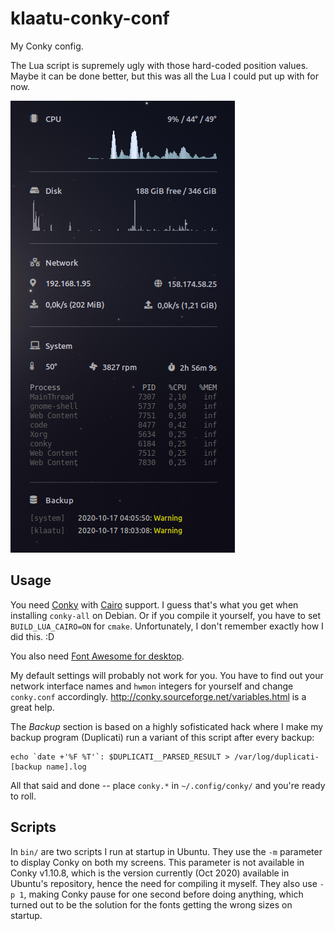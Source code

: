 # klaatu-conky-conf
My Conky config.

The Lua script is supremely ugly with those hard-coded position values. Maybe it can be done better, but this was all the Lua I could put up with for now.

![Conky screendump](/screenshot.png)

## Usage

You need [Conky](https://github.com/brndnmtthws/conky/) with [Cairo](https://cairographics.org/manual/) support. I guess that's what you get when installing `conky-all` on Debian. Or if you compile it yourself, you have to set `BUILD_LUA_CAIRO=ON` for `cmake`. Unfortunately, I don't remember exactly how I did this. :D

You also need [Font Awesome for desktop](https://fontawesome.com/how-to-use/on-the-desktop/setup/getting-started).

My default settings will probably not work for you. You have to find out your network interface names and `hwmon` integers for yourself and change `conky.conf` accordingly. http://conky.sourceforge.net/variables.html is a great help.

The _Backup_ section is based on a highly sofisticated hack where I make my backup program (Duplicati) run a variant of this script after every backup:

```shell
echo `date +'%F %T'`: $DUPLICATI__PARSED_RESULT > /var/log/duplicati-[backup name].log
```

All that said and done -- place `conky.*` in `~/.config/conky/` and you're ready to roll.

## Scripts

In `bin/` are two scripts I run at startup in Ubuntu. They use the `-m` parameter to display Conky on both my screens. This parameter is not available in Conky v1.10.8, which is the version currently (Oct 2020) available in Ubuntu's repository, hence the need for compiling it myself. They also use `-p 1`, making Conky pause for one second before doing anything, which turned out to be the solution for the fonts getting the wrong sizes on startup.
